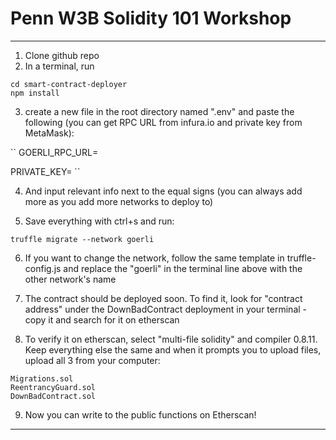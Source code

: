 # Penn W3B Solidity 101 Workshop

----

1. Clone github repo
2. In a terminal, run 

```
cd smart-contract-deployer
npm install 
```

3. create a new file in the root directory named ".env" and paste the following (you can get RPC URL from infura.io and private key from MetaMask): 

``
GOERLI_RPC_URL=

PRIVATE_KEY=
``

4. And input relevant info next to the equal signs (you can always add more as you add more networks to deploy to)

5. Save everything with ctrl+s and run:

```
truffle migrate --network goerli
```

6. If you want to change the network, follow the same template in truffle-config.js and replace the "goerli" in the terminal line above with the other network's name

7. The contract should be deployed soon. To find it, look for "contract address" under the DownBadContract deployment in your terminal - copy it and search for it on etherscan

8. To verify it on etherscan, select "multi-file solidity" and compiler 0.8.11. Keep everything else the same and when it prompts you to upload files, upload all 3 from your computer: 

```
Migrations.sol
ReentrancyGuard.sol
DownBadContract.sol
```

9. Now you can write to the public functions on Etherscan!

----
